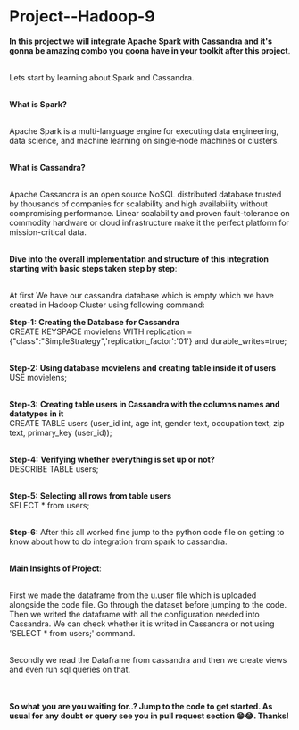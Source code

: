 # Project--Hadoop-9

<table>
  
**In this project we will integrate Apache Spark with Cassandra and it's gonna be amazing combo you goona have in your toolkit after this project**.<br></br>

Lets start by learning about Spark and Cassandra.<br></br>

**What is Spark?** <br></br>

Apache Spark is a multi-language engine for executing data engineering, data science, and machine learning on single-node machines or clusters.<br></br>

**What is Cassandra?** <br></br>

Apache Cassandra is an open source NoSQL distributed database trusted by thousands of companies for scalability and high availability without compromising performance. Linear scalability and proven fault-tolerance on commodity hardware or cloud infrastructure make it the perfect platform for mission-critical data.<br></br>

**Dive into the overall implementation and structure of this integration starting with basic steps taken step by step**:<br></br>

At first We have our cassandra database which is empty which we have created in Hadoop Cluster using following command:<br>

**Step-1:** **Creating the Database for Cassandra**<br>
CREATE KEYSPACE movielens WITH replication = {"class":"SimpleStrategy",'replication_factor':'01'} and durable_writes=true;<br></br>

**Step-2:** **Using database movielens and creating table inside it of users**<br>
USE movielens;<br></br>

**Step-3:** **Creating table users in Cassandra with the columns names and datatypes in it**<br>
CREATE TABLE users (user_id int, age int, gender text, occupation text, zip text, primary_key (user_id));<br></br>


**Step-4:** **Verifying whether everything is set up or not?** <br>
DESCRIBE TABLE users;<br></br>

**Step-5:** **Selecting all rows from table users**<br>
SELECT * from users;<br></br>

**Step-6:** After this all worked fine jump to the python code file on getting to know about how to do integration from spark to cassandra.<br></br>

**Main Insights of Project**:<br></br>

First we made the dataframe from the u.user file which is uploaded alongside the code file. Go through the dataset before jumping to the code. Then we writed the dataframe 
with all the configuration needed into Cassandra. We can check whether it is writed in Cassandra or not using 'SELECT * from users;' command.<br></br>

Secondly we read the Dataframe from cassandra and then we create views and even run sql queries on that.<br></br>

</table>


**So what you are you waiting for..? Jump to the code to get started. As usual for any doubt or query see you in pull request section 😁😂. Thanks!**





